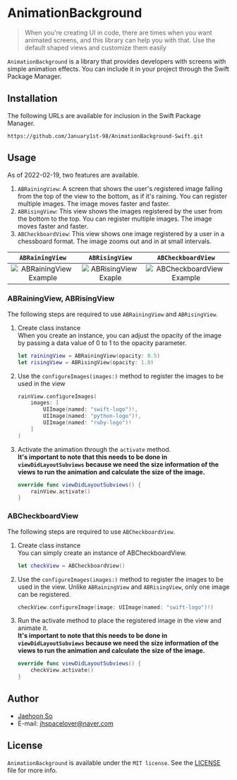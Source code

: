 # AnimationBackground

> When you're creating UI in code, there are times when you want animated screens, and this library can help you with that. Use the default shaped views and customize them easily

`AnimationBackground` is a library that provides developers with screens with simple animation effects. You can include it in your project through the Swift Package Manager. 

## Installation
The following URLs are available for inclusion in the Swift Package Manager.
```
https://github.com/January1st-98/AnimationBackground-Swift.git
```

## Usage
As of 2022-02-19, two features are available.
1. `ABRainingView`: A screen that shows the user's registered image falling from the top of the view to the bottom, as if it's raining. You can register multiple images. The image moves faster and faster.
2. `ABRisingView`: This view shows the images registered by the user from the bottom to the top. You can register multiple images. The image moves faster and faster.
3. `ABCheckboardView`: This view shows one image registered by a user in a chessboard format. The image zooms out and in at small intervals.

|**`ABRainingView`**|**`ABRisingView`**|**`ABCheckboardView`**|
|:-----------------:|:----------------:|:--------------------:|
|![ABRainingView Example](https://user-images.githubusercontent.com/76734067/219017953-0ac70ea0-5a0a-40b5-b841-b6d32dee2d0f.gif)|![ABRisingView Exaple](https://user-images.githubusercontent.com/76734067/219018256-ebea6126-68e9-4c6d-b9a9-9a02b3bec2fa.gif)|![ABCheckboardView Example](https://user-images.githubusercontent.com/76734067/219884466-b4154285-3820-4e2b-acae-1332d95034d9.gif)|


### ABRainingView, ABRisingView
The following steps are required to use `ABRainingView` and `ABRisingView`.

1. Create class instance<br>
    When you create an instance, you can adjust the opacity of the image by passing a data value of 0 to 1 to the opacity parameter.<br>
    ```swift
    let rainingView = ABRainingView(opacity: 0.5)
    let risingView = ABRisingView(opacity: 1.0)
    ```
2. Use the `configureImages(images:)` method to register the images to be used in the view<br>
    ```swift
    rainView.configureImages(
        images: [
            UIImage(named: "swift-logo")!,
            UIImage(named: "python-logo")!,
            UIImage(named: "ruby-logo")!
        ]
    )
    ```
3. Activate the animation through the `activate` method.<br>
    **It's important to note that this needs to be done in `viewDidLayoutSubviews` because we need the size information of the views to run the animation and calculate the size of the image.**
    ```swift
    override func viewDidLayoutSubviews() {
        rainView.activate()
    }
    ```

### ABCheckboardView
The following steps are required to use `ABCheckboardView`.

1. Create class instance<br>
    You can simply create an instance of ABCheckboardView.
    ```swift
    let checkView = ABCheckboardView()
    ```
2. Use the `configureImages(images:)` method to register the images to be used in the view. Unlike `ABRainingView` and `ABRisingView`, only one image can be registered.<br>
    ```swift
    checkView.configureImage(image: UIImage(named: "swift-logo")!)
    ```
3. Run the activate method to place the registered image in the view and animate it.<br>
    **It's important to note that this needs to be done in `viewDidLayoutSubviews` because we need the size information of the views to run the animation and calculate the size of the image.**
    ```swift
    override func viewDidLayoutSubviews() {
        checkView.activate()
    }
    ```
    
## Author
- [Jaehoon So](https://github.com/January1st-98)
- E-mail: jhspacelover@naver.com

## License
`AnimationBackground` is available under the `MIT license`. See the [LICENSE](./LICENSE) file for more info.

